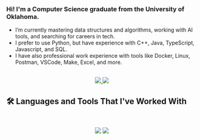 
### Hi! I'm a Computer Science graduate from the University of Oklahoma.

- I’m currently mastering data structures and algorithms, working with AI tools, and searching for careers in tech.
- I prefer to use Python, but have experience with C++, Java, TypeScript, Javascript, and SQL.
- I have also professional work experience with tools like Docker, Linux, Postman, VSCode, Make, Excel, and more.

<br>

<div align="center">
  <a href="mailto:mayjspencer@gmail.com.com">
    <img src="https://img.shields.io/badge/Gmail-333333?style=for-the-badge&logo=gmail&logoColor=red" />
  </a>
  <a href="https://www.linkedin.com/in/spencer-j-may/" target="_blank">
    <img src="https://img.shields.io/badge/LinkedIn-0077B5?style=for-the-badge&logo=linkedin&logoColor=white" target="_blank" />
   </a>
</div>

## 🛠️ Languages and Tools That I've Worked With

<br>

<p align="center">
  <img src="https://skillicons.dev/icons?i=java,ts,react,nim,npm,powershell,vscode,windows,linux,mysql,flask" />
  <img src="https://skillicons.dev/icons?i=python,js,git,github,gitlab,postman,cpp,css,html,docker,eclipse" />
</p>
